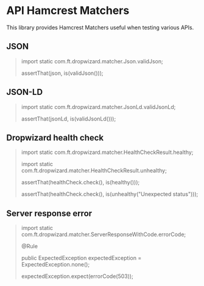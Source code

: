 # API Hamcrest Matchers

This library provides Hamcrest Matchers useful when testing various APIs.


## JSON

> import static com.ft.dropwizard.matcher.Json.validJson;
>
> assertThat(json, is(validJson()));


## JSON-LD

> import static com.ft.dropwizard.matcher.JsonLd.validJsonLd;
>
> assertThat(jsonLd, is(validJsonLd()));


## Dropwizard health check

> import static com.ft.dropwizard.matcher.HealthCheckResult.healthy;
>
> import static com.ft.dropwizard.matcher.HealthCheckResult.unhealthy;
>
> assertThat(healthCheck.check(), is(healthy()));
>
> assertThat(healthCheck.check(), is(unhealthy("Unexpected status")));


## Server response error

> import static com.ft.dropwizard.matcher.ServerResponseWithCode.errorCode;
>
> @Rule
>
> public ExpectedException expectedException = ExpectedException.none();
>
> expectedException.expect(errorCode(503));
